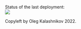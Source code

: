 Status of the last deployment:<br>
<img src="https://github.com/s1ckoleg/github-actions-basics/actions/workflows/my-github-actions-basics/badge.svg"><br>

Copyleft by Oleg Kalashnikov 2022.

